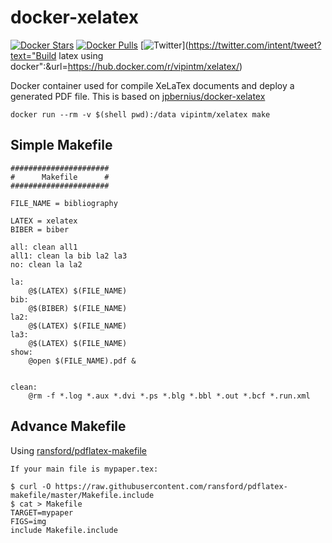 docker-xelatex
==============

[![Docker Stars](https://img.shields.io/docker/stars/vipintm/xelatex.svg)](https://hub.docker.com/r/vipintm/xelatex/)
[![Docker Pulls](https://img.shields.io/docker/pulls/vipintm/xelatex.svg)](https://hub.docker.com/r/vipintm/xelatex/)
[![Twitter](https://img.shields.io/twitter/url/https/hub.docker.com/r/vipintm/xelatex/.svg?style=social)](https://twitter.com/intent/tweet?text="Build latex using docker":&url=https://hub.docker.com/r/vipintm/xelatex/)


Docker container used for compile XeLaTex documents and deploy a generated PDF file. This is based on [jpbernius/docker-xelatex](https://github.com/jpbernius/docker-xelatex)

```
docker run --rm -v $(shell pwd):/data vipintm/xelatex make
```

Simple Makefile
----------------
```
######################
#      Makefile      #
######################

FILE_NAME = bibliography

LATEX = xelatex
BIBER = biber

all: clean all1
all1: clean la bib la2 la3 
no: clean la la2 

la:
    @$(LATEX) $(FILE_NAME)
bib:
    @$(BIBER) $(FILE_NAME)
la2:
    @$(LATEX) $(FILE_NAME)
la3:
    @$(LATEX) $(FILE_NAME)
show:
    @open $(FILE_NAME).pdf &


clean:
    @rm -f *.log *.aux *.dvi *.ps *.blg *.bbl *.out *.bcf *.run.xml
```

Advance Makefile
-----------------
Using [ransford/pdflatex-makefile](https://github.com/ransford/pdflatex-makefile)
```
If your main file is mypaper.tex:

$ curl -O https://raw.githubusercontent.com/ransford/pdflatex-makefile/master/Makefile.include
$ cat > Makefile
TARGET=mypaper
FIGS=img
include Makefile.include
```
